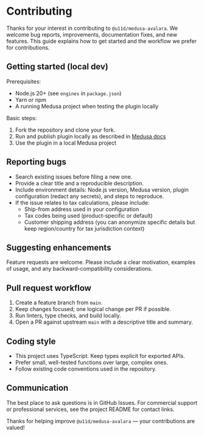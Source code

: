 # Contributing

Thanks for your interest in contributing to `@u11d/medusa-avalara`. We welcome
bug reports, improvements, documentation fixes, and new features. This guide
explains how to get started and the workflow we prefer for contributions.

## Getting started (local dev)

Prerequisites:

- Node.js 20+ (see `engines` in `package.json`)
- Yarn or npm
- A running Medusa project when testing the plugin locally

Basic steps:

1. Fork the repository and clone your fork.
2. Run and publish plugin locally as described in [Medusa docs](https://docs.medusajs.com/learn/fundamentals/plugins/create#3-publish-plugin-locally-for-development-and-testing)
3. Use the plugin in a local Medusa project

## Reporting bugs

- Search existing issues before filing a new one.
- Provide a clear title and a reproducible description.
- Include environment details: Node.js version, Medusa version, plugin
  configuration (redact any secrets), and steps to reproduce.
- If the issue relates to tax calculations, please include:
  - Ship-from address used in your configuration
  - Tax codes being used (product-specific or default)
  - Customer shipping address (you can anonymize specific details but keep region/country for tax jurisdiction context)

## Suggesting enhancements

Feature requests are welcome. Please include a clear motivation, examples of
usage, and any backward-compatibility considerations.

## Pull request workflow

1. Create a feature branch from `main`.
2. Keep changes focused; one logical change per PR if possible.
3. Run linters, type checks, and build locally.
4. Open a PR against upstream `main` with a descriptive title and summary.

## Coding style

- This project uses TypeScript. Keep types explicit for exported APIs.
- Prefer small, well-tested functions over large, complex ones.
- Follow existing code conventions used in the repository.

## Communication

The best place to ask questions is in GitHub Issues. For commercial support or
professional services, see the project README for contact links.

Thanks for helping improve `@u11d/medusa-avalara` — your contributions are valued!
